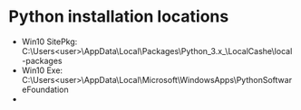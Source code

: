 # Python installation locations
- Win10 SitePkg: C:\Users\<user>\AppData\Local\Packages\Python_3.x_\LocalCashe\local-packages
- Win10 Exe:     C:\Users\<user>\AppData\Local\Microsoft\WindowsApps\PythonSoftwareFoundation
- 